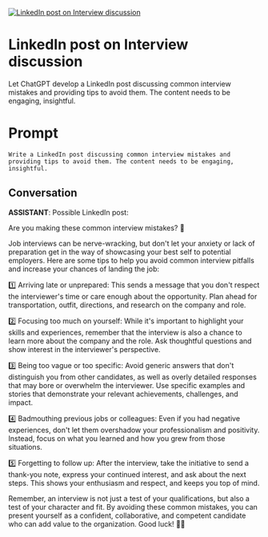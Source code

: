 
[![LinkedIn post on Interview discussion ](https://flow-prompt-covers.s3.us-west-1.amazonaws.com/icon/vintage/vint_1.png)]()
# LinkedIn post on Interview discussion  
Let ChatGPT develop a LinkedIn post discussing common interview mistakes and providing tips to avoid them. The content needs to be engaging, insightful.

# Prompt

```
Write a LinkedIn post discussing common interview mistakes and providing tips to avoid them. The content needs to be engaging, insightful. 
```

## Conversation

**ASSISTANT**: Possible LinkedIn post:



Are you making these common interview mistakes? 🤔



Job interviews can be nerve-wracking, but don't let your anxiety or lack of preparation get in the way of showcasing your best self to potential employers. Here are some tips to help you avoid common interview pitfalls and increase your chances of landing the job:



1️⃣ Arriving late or unprepared: This sends a message that you don't respect the interviewer's time or care enough about the opportunity. Plan ahead for transportation, outfit, directions, and research on the company and role.



2️⃣ Focusing too much on yourself: While it's important to highlight your skills and experiences, remember that the interview is also a chance to learn more about the company and the role. Ask thoughtful questions and show interest in the interviewer's perspective.



3️⃣ Being too vague or too specific: Avoid generic answers that don't distinguish you from other candidates, as well as overly detailed responses that may bore or overwhelm the interviewer. Use specific examples and stories that demonstrate your relevant achievements, challenges, and impact.



4️⃣ Badmouthing previous jobs or colleagues: Even if you had negative experiences, don't let them overshadow your professionalism and positivity. Instead, focus on what you learned and how you grew from those situations.



5️⃣ Forgetting to follow up: After the interview, take the initiative to send a thank-you note, express your continued interest, and ask about the next steps. This shows your enthusiasm and respect, and keeps you top of mind.



Remember, an interview is not just a test of your qualifications, but also a test of your character and fit. By avoiding these common mistakes, you can present yourself as a confident, collaborative, and competent candidate who can add value to the organization. Good luck! 💪🏽


